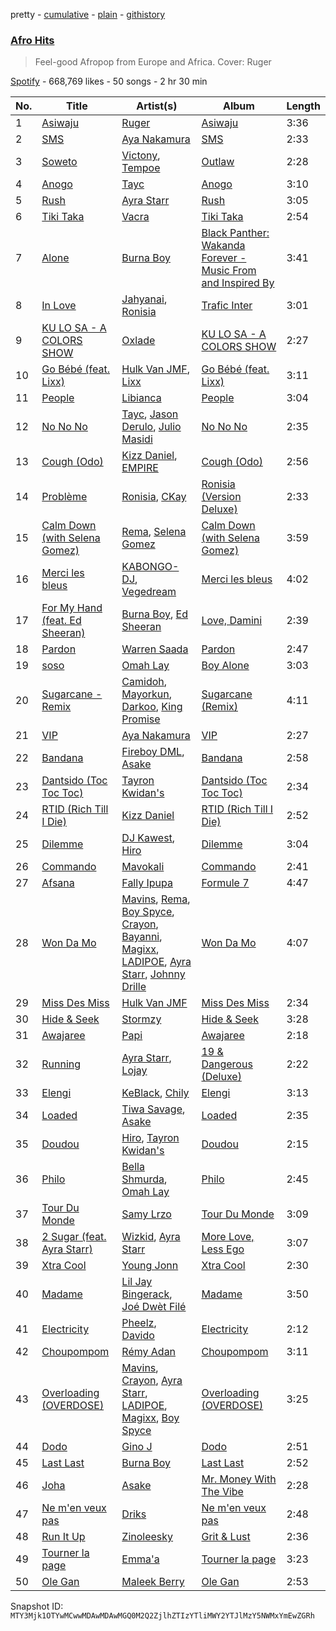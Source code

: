 pretty - [cumulative](/playlists/cumulative/37i9dQZF1DWX0o6sD1a6P5.md) - [plain](/playlists/plain/37i9dQZF1DWX0o6sD1a6P5) - [githistory](https://github.githistory.xyz/mackorone/spotify-playlist-archive/blob/main/playlists/plain/37i9dQZF1DWX0o6sD1a6P5)

### [Afro Hits](https://open.spotify.com/playlist/37i9dQZF1DWX0o6sD1a6P5)

> Feel\-good Afropop from Europe and Africa\. Cover: Ruger

[Spotify](https://open.spotify.com/user/spotify) - 668,769 likes - 50 songs - 2 hr 30 min

| No. | Title | Artist(s) | Album | Length |
|---|---|---|---|---|
| 1 | [Asiwaju](https://open.spotify.com/track/7ErtOGQ9DwyQa3lwP77j4u) | [Ruger](https://open.spotify.com/artist/0a1SidMjD8D6EHvJph4n2H) | [Asiwaju](https://open.spotify.com/album/5xqEVPQeBA9GUnEFJhyCtt) | 3:36 |
| 2 | [SMS](https://open.spotify.com/track/6PlZ3T2h2dpoEWKrviNkKS) | [Aya Nakamura](https://open.spotify.com/artist/7IlRNXHjoOCgEAWN5qYksg) | [SMS](https://open.spotify.com/album/3IW8rGJYse4RVtu1GaAGQJ) | 2:33 |
| 3 | [Soweto](https://open.spotify.com/track/3IQT2MM49GkXfHF9eemaw5) | [Victony](https://open.spotify.com/artist/1E5hfn5BduN2nnoZCJmUVG), [Tempoe](https://open.spotify.com/artist/1X7glgDhqNq1qn0Qv9g3K4) | [Outlaw](https://open.spotify.com/album/1oSN6MKvpXR5WOHnsPi05w) | 2:28 |
| 4 | [Anogo](https://open.spotify.com/track/4TS6GJz8xn4suZRv3yHUnf) | [Tayc](https://open.spotify.com/artist/7gU9VyFRN3JWPJ5oHOil60) | [Anogo](https://open.spotify.com/album/09SRcm2Hxpmf2N9zRFouhT) | 3:10 |
| 5 | [Rush](https://open.spotify.com/track/1rrqJ9QkOBYJlsZgqqwxgB) | [Ayra Starr](https://open.spotify.com/artist/3ZpEKRjHaHANcpk10u6Ntq) | [Rush](https://open.spotify.com/album/6CvEsGBD3JdbDKpmJaXn2E) | 3:05 |
| 6 | [Tiki Taka](https://open.spotify.com/track/7LKbaK4RD00Nso9EJk4opn) | [Vacra](https://open.spotify.com/artist/5OLkn5GT6EcMuJzjwgvQnu) | [Tiki Taka](https://open.spotify.com/album/0BxUHxJCLTnXXtBjIUK51N) | 2:54 |
| 7 | [Alone](https://open.spotify.com/track/0AoBY2Y3qs6dtGgOD6c91N) | [Burna Boy](https://open.spotify.com/artist/3wcj11K77LjEY1PkEazffa) | [Black Panther: Wakanda Forever \- Music From and Inspired By](https://open.spotify.com/album/06RK0wX4GqHcxBtHlVoGH5) | 3:41 |
| 8 | [In Love](https://open.spotify.com/track/4WM7I8zRXJ6qjl4kuHeHrF) | [Jahyanai](https://open.spotify.com/artist/09FXva53dWku8Gu5N73rR8), [Ronisia](https://open.spotify.com/artist/4krMq8pXkLVTGplpYgHlnV) | [Trafic Inter](https://open.spotify.com/album/4gPe7bl2PI7Jv1acB0J3gw) | 3:01 |
| 9 | [KU LO SA \- A COLORS SHOW](https://open.spotify.com/track/2WigMwGJysIh9fRnSJvpjn) | [Oxlade](https://open.spotify.com/artist/3WTrdbZU99dgTtt3ZkyamT) | [KU LO SA \- A COLORS SHOW](https://open.spotify.com/album/36bNKiiUjxUCaAO7QtUVfi) | 2:27 |
| 10 | [Go Bébé \(feat\. Lixx\)](https://open.spotify.com/track/0shC9n2Ih1de0fSw8YcGoF) | [Hulk Van JMF](https://open.spotify.com/artist/2D2Wm1oAJrDRzXVzxkyBOE), [Lixx](https://open.spotify.com/artist/6TfZaDFnfzNVj2YXgRUo9d) | [Go Bébé \(feat\. Lixx\)](https://open.spotify.com/album/0i7jOzWkrJXvRPI5kfwcwY) | 3:11 |
| 11 | [People](https://open.spotify.com/track/7cbe94yjeFCvXZ0T7avjJS) | [Libianca](https://open.spotify.com/artist/7kjSuFGKhLm8b5qXoMhRkJ) | [People](https://open.spotify.com/album/1kP6tt24YPAb6MqTCzR2GG) | 3:04 |
| 12 | [No No No](https://open.spotify.com/track/6m7iJFdgcvd200qJtSa8Wx) | [Tayc](https://open.spotify.com/artist/7gU9VyFRN3JWPJ5oHOil60), [Jason Derulo](https://open.spotify.com/artist/07YZf4WDAMNwqr4jfgOZ8y), [Julio Masidi](https://open.spotify.com/artist/2ZfpJTfi4q60zRUFWhll73) | [No No No](https://open.spotify.com/album/2RLByuKYaFE5awZkpjK03m) | 2:35 |
| 13 | [Cough \(Odo\)](https://open.spotify.com/track/0u2A4QNAMUyfQbgfVR3HvK) | [Kizz Daniel](https://open.spotify.com/artist/1X6cBGnXpEpN7CmflLKmLV), [EMPIRE](https://open.spotify.com/artist/3hPFJ4ShHVEAaL689YeblD) | [Cough \(Odo\)](https://open.spotify.com/album/3j33Z0rLryDGCZFRhppoZq) | 2:56 |
| 14 | [Problème](https://open.spotify.com/track/1IKD320Lvoj3TgAUnCVE28) | [Ronisia](https://open.spotify.com/artist/4krMq8pXkLVTGplpYgHlnV), [CKay](https://open.spotify.com/artist/048LktY5zMnakWq7PTtFrz) | [Ronisia \(Version Deluxe\)](https://open.spotify.com/album/6n3BM7djoly8rX6AG9dnFW) | 2:33 |
| 15 | [Calm Down \(with Selena Gomez\)](https://open.spotify.com/track/0WtM2NBVQNNJLh6scP13H8) | [Rema](https://open.spotify.com/artist/46pWGuE3dSwY3bMMXGBvVS), [Selena Gomez](https://open.spotify.com/artist/0C8ZW7ezQVs4URX5aX7Kqx) | [Calm Down \(with Selena Gomez\)](https://open.spotify.com/album/2b2GHWESCWEuHiCZ2Skedp) | 3:59 |
| 16 | [Merci les bleus](https://open.spotify.com/track/0tFY357QKe2GKvjcWA1kxK) | [KABONGO\-DJ](https://open.spotify.com/artist/3hMFSJWyvWxr5XvsCTikVP), [Vegedream](https://open.spotify.com/artist/4eYnorQRhVHT2KBl2UyHHd) | [Merci les bleus](https://open.spotify.com/album/3ifVPOJBoE2k6Y93l9Hb3b) | 4:02 |
| 17 | [For My Hand \(feat\. Ed Sheeran\)](https://open.spotify.com/track/0HaRLPnr887lcQM2YQzkff) | [Burna Boy](https://open.spotify.com/artist/3wcj11K77LjEY1PkEazffa), [Ed Sheeran](https://open.spotify.com/artist/6eUKZXaKkcviH0Ku9w2n3V) | [Love, Damini](https://open.spotify.com/album/6kgDkAupBVRSqbJPUaTJwQ) | 2:39 |
| 18 | [Pardon](https://open.spotify.com/track/2Fq5X3Mk5wBXm0Ba6HLhRC) | [Warren Saada](https://open.spotify.com/artist/1gqvlpGMzW0ynXNMlu6pIM) | [Pardon](https://open.spotify.com/album/2lg8wdL4nCUipxVf6Rr0l4) | 2:47 |
| 19 | [soso](https://open.spotify.com/track/1wADwLSkYhrSmy4vdy6BRn) | [Omah Lay](https://open.spotify.com/artist/5yOvAmpIR7hVxiS6Ls5DPO) | [Boy Alone](https://open.spotify.com/album/5NLjxx8nRy9ooUmgpOvfem) | 3:03 |
| 20 | [Sugarcane \- Remix](https://open.spotify.com/track/3jWAkZ9nUbGzPDapyrAIw2) | [Camidoh](https://open.spotify.com/artist/6Z9Xe5mjocmPOhz2TLNrAi), [Mayorkun](https://open.spotify.com/artist/3DNCUaKdMZcMVJIS7yTskd), [Darkoo](https://open.spotify.com/artist/4QSTyDpxsKmv3UfavVUImR), [King Promise](https://open.spotify.com/artist/4tIKaxUmpXzshok2yCnwdf) | [Sugarcane \(Remix\)](https://open.spotify.com/album/6FFG2JGRrFJ00LS9DCIWwN) | 4:11 |
| 21 | [VIP](https://open.spotify.com/track/6NCJTDAQsOErJGv7mhdvsB) | [Aya Nakamura](https://open.spotify.com/artist/7IlRNXHjoOCgEAWN5qYksg) | [VIP](https://open.spotify.com/album/4CwFdN37OjqRPYh4nri0w2) | 2:27 |
| 22 | [Bandana](https://open.spotify.com/track/5CTQCPv51aLWpwTbqo8mEL) | [Fireboy DML](https://open.spotify.com/artist/75VKfyoBlkmrJFDqo1o2VY), [Asake](https://open.spotify.com/artist/3a1tBryiczPAZpgoZN9Rzg) | [Bandana](https://open.spotify.com/album/18ykMJdXdkUldVNESaXDke) | 2:58 |
| 23 | [Dantsido \(Toc Toc Toc\)](https://open.spotify.com/track/1NUEUFueiCYana070TfNa0) | [Tayron Kwidan's](https://open.spotify.com/artist/1wlqglR1kdPF2T0Rxee11v) | [Dantsido \(Toc Toc Toc\)](https://open.spotify.com/album/708goXDKDeNZQEZfWlgnuX) | 2:34 |
| 24 | [RTID \(Rich Till I Die\)](https://open.spotify.com/track/47rtDAZmqRUjba0V1en3XY) | [Kizz Daniel](https://open.spotify.com/artist/1X6cBGnXpEpN7CmflLKmLV) | [RTID \(Rich Till I Die\)](https://open.spotify.com/album/1VXKPWoui5j6UsxWrhvSDV) | 2:52 |
| 25 | [Dilemme](https://open.spotify.com/track/1yRXFMwYvvoCG6Q2lDngzD) | [DJ Kawest](https://open.spotify.com/artist/3kEcQwpYE06lQJAAA3fVAA), [Hiro](https://open.spotify.com/artist/64XqdWjtYhfMJeQB7wtAwS) | [Dilemme](https://open.spotify.com/album/0DnzM5Uqhf5i6oKsrgY6DM) | 3:04 |
| 26 | [Commando](https://open.spotify.com/track/1k4VnMH8KMeaz653dOsRFv) | [Mavokali](https://open.spotify.com/artist/5EIk6BWcEKUeHgmM0vD0cX) | [Commando](https://open.spotify.com/album/31sUe2fAR76RTCiz9emu0J) | 2:41 |
| 27 | [Afsana](https://open.spotify.com/track/0Ms0rronIijW3ngbCOtRlB) | [Fally Ipupa](https://open.spotify.com/artist/6IflU2YrY5Cyw7YoBICosV) | [Formule 7](https://open.spotify.com/album/3QioaSF8lar1qnvwhMKDM6) | 4:47 |
| 28 | [Won Da Mo](https://open.spotify.com/track/0xPz8qjfchKRCAmABJH65Z) | [Mavins](https://open.spotify.com/artist/5JWBXFlYkBy3n2oN1To790), [Rema](https://open.spotify.com/artist/46pWGuE3dSwY3bMMXGBvVS), [Boy Spyce](https://open.spotify.com/artist/6DUbLg2GQ7Dd7G9v6uwoPT), [Crayon](https://open.spotify.com/artist/3Uv5hfyuC7TkLsQ6p4ikSb), [Bayanni](https://open.spotify.com/artist/6FbCERtE2CKqEWihHMYjcG), [Magixx](https://open.spotify.com/artist/0rskhjcLm5BxjwZDRs4142), [LADIPOE](https://open.spotify.com/artist/379IT6Szv0zgnw4xrdu4mu), [Ayra Starr](https://open.spotify.com/artist/3ZpEKRjHaHANcpk10u6Ntq), [Johnny Drille](https://open.spotify.com/artist/4f8vvLN5Rt3WszqOqVR9e9) | [Won Da Mo](https://open.spotify.com/album/6QwF6NbMHG9BWKNctTw2pC) | 4:07 |
| 29 | [Miss Des Miss](https://open.spotify.com/track/2Qexnj9p4HuIbEljqrjlce) | [Hulk Van JMF](https://open.spotify.com/artist/2D2Wm1oAJrDRzXVzxkyBOE) | [Miss Des Miss](https://open.spotify.com/album/2JHZlpiaErSIdrv69sEt2S) | 2:34 |
| 30 | [Hide & Seek](https://open.spotify.com/track/7cFPWLFiE60sdgzPsyydUJ) | [Stormzy](https://open.spotify.com/artist/2SrSdSvpminqmStGELCSNd) | [Hide & Seek](https://open.spotify.com/album/1PTZnwfkh9YQUJLSdBOvFe) | 3:28 |
| 31 | [Awajaree](https://open.spotify.com/track/5MJqTovX6d8m1LCh3CLHgd) | [Papi](https://open.spotify.com/artist/1seuCAgNtazhgOk3LaP68H) | [Awajaree](https://open.spotify.com/album/3tzIu51reZALx78qZPxGl6) | 2:18 |
| 32 | [Running](https://open.spotify.com/track/1tKsfYB65Kz74yk0HMCdcH) | [Ayra Starr](https://open.spotify.com/artist/3ZpEKRjHaHANcpk10u6Ntq), [Lojay](https://open.spotify.com/artist/3ONGmday8YN8AkbsRk01iL) | [19 & Dangerous \(Deluxe\)](https://open.spotify.com/album/16ppCNm1KGCgUS0g3iKqh8) | 2:22 |
| 33 | [Elengi](https://open.spotify.com/track/0uUAqOdZFxa3yLi74cALfV) | [KeBlack](https://open.spotify.com/artist/7x3eTVPlBiPjXHn3qotY86), [Chily](https://open.spotify.com/artist/0mnNM5o7vtxo3ivC7Tmoah) | [Elengi](https://open.spotify.com/album/1euNOY9La6HVtlhADfFXaB) | 3:13 |
| 34 | [Loaded](https://open.spotify.com/track/3J5IO8OLj05dRaZjHBHS8D) | [Tiwa Savage](https://open.spotify.com/artist/1hNaHKp2Za5YdOAG0WnRbc), [Asake](https://open.spotify.com/artist/3a1tBryiczPAZpgoZN9Rzg) | [Loaded](https://open.spotify.com/album/1bz4MGZBxnYFjmCXf9lm0g) | 2:35 |
| 35 | [Doudou](https://open.spotify.com/track/2ppPvgLyLGu9dMnOiT17I8) | [Hiro](https://open.spotify.com/artist/64XqdWjtYhfMJeQB7wtAwS), [Tayron Kwidan's](https://open.spotify.com/artist/1wlqglR1kdPF2T0Rxee11v) | [Doudou](https://open.spotify.com/album/1a2bFboCcGFZpCd4lQu8pf) | 2:15 |
| 36 | [Philo](https://open.spotify.com/track/5OTKO93FLT25URfam2hZgP) | [Bella Shmurda](https://open.spotify.com/artist/7kK5badbqOjd8WlT2XWMeM), [Omah Lay](https://open.spotify.com/artist/5yOvAmpIR7hVxiS6Ls5DPO) | [Philo](https://open.spotify.com/album/4z0qErs8qvQsNIDVQyaWjl) | 2:45 |
| 37 | [Tour Du Monde](https://open.spotify.com/track/3x1GwuJMk9B4sESBv8K94w) | [Samy Lrzo](https://open.spotify.com/artist/2K1JOV2mHYXJh0kpNSwER4) | [Tour Du Monde](https://open.spotify.com/album/5z5m5CNcihjzAKne4xbCdr) | 3:09 |
| 38 | [2 Sugar \(feat\. Ayra Starr\)](https://open.spotify.com/track/1DA2ADZs6O28y2rmdmpekw) | [Wizkid](https://open.spotify.com/artist/3tVQdUvClmAT7URs9V3rsp), [Ayra Starr](https://open.spotify.com/artist/3ZpEKRjHaHANcpk10u6Ntq) | [More Love, Less Ego](https://open.spotify.com/album/73rKiFhHZatrwJL0B1F6hY) | 3:07 |
| 39 | [Xtra Cool](https://open.spotify.com/track/5F4OfeowSReF93KcH2eUcG) | [Young Jonn](https://open.spotify.com/artist/4JM1zsVj1pt38Q8mhv5teI) | [Xtra Cool](https://open.spotify.com/album/0VCIXWb1BjfOfBOLJTOOUL) | 2:30 |
| 40 | [Madame](https://open.spotify.com/track/20j6b2Jt37Q6nwJh2jVO72) | [Lil Jay Bingerack](https://open.spotify.com/artist/5v1lkZbpgPYKmyDzqc4Klu), [Joé Dwèt Filé](https://open.spotify.com/artist/26zgIfFyTCImkHAp5gwKW8) | [Madame](https://open.spotify.com/album/1rVfhoBcFdqvtKPL9cIy1G) | 3:50 |
| 41 | [Electricity](https://open.spotify.com/track/6McBvfxgkVfREmQPwTKBUn) | [Pheelz](https://open.spotify.com/artist/5Jv1MsZBh0sqokFq7pU8Xg), [Davido](https://open.spotify.com/artist/0Y3agQaa6g2r0YmHPOO9rh) | [Electricity](https://open.spotify.com/album/5vOpDVowekdCylaDIiV5We) | 2:12 |
| 42 | [Choupompom](https://open.spotify.com/track/4Z1KZDjDGW7uJYawo2rb1t) | [Rémy Adan](https://open.spotify.com/artist/4C4OK8Lx2rf53IUo1FUUBo) | [Choupompom](https://open.spotify.com/album/0NVRT6idOH6DcJurh54vip) | 3:11 |
| 43 | [Overloading \(OVERDOSE\)](https://open.spotify.com/track/4lVEVXrlQlXPdYWMGTwrFe) | [Mavins](https://open.spotify.com/artist/5JWBXFlYkBy3n2oN1To790), [Crayon](https://open.spotify.com/artist/3Uv5hfyuC7TkLsQ6p4ikSb), [Ayra Starr](https://open.spotify.com/artist/3ZpEKRjHaHANcpk10u6Ntq), [LADIPOE](https://open.spotify.com/artist/379IT6Szv0zgnw4xrdu4mu), [Magixx](https://open.spotify.com/artist/0rskhjcLm5BxjwZDRs4142), [Boy Spyce](https://open.spotify.com/artist/6DUbLg2GQ7Dd7G9v6uwoPT) | [Overloading \(OVERDOSE\)](https://open.spotify.com/album/0PhRHHW803w4pHDJR4AUw8) | 3:25 |
| 44 | [Dodo](https://open.spotify.com/track/258rn5Iq74kGm7yb9OxjJG) | [Gino J](https://open.spotify.com/artist/4cAltlzViWaH9SL0RKlrED) | [Dodo](https://open.spotify.com/album/3OLVQzoU3jMKWrxvgb8MQ6) | 2:51 |
| 45 | [Last Last](https://open.spotify.com/track/2PDgArI0p7UkeYgXWuqpmh) | [Burna Boy](https://open.spotify.com/artist/3wcj11K77LjEY1PkEazffa) | [Last Last](https://open.spotify.com/album/6aWJgsbvVPQR2HgPztf4qe) | 2:52 |
| 46 | [Joha](https://open.spotify.com/track/5UwxpuGHkwiojKDaPC5ZNu) | [Asake](https://open.spotify.com/artist/3a1tBryiczPAZpgoZN9Rzg) | [Mr\. Money With The Vibe](https://open.spotify.com/album/0lzPMIAYhhUSD2BPT0VQWI) | 2:28 |
| 47 | [Ne m'en veux pas](https://open.spotify.com/track/33HgKezjJccCOoq6PdE7TY) | [Driks](https://open.spotify.com/artist/3mTLkUsH6xz7b0UjcNcVsN) | [Ne m'en veux pas](https://open.spotify.com/album/1CSaSzEaRr5dczL82YWQc3) | 2:48 |
| 48 | [Run It Up](https://open.spotify.com/track/22ARLAz83M6AMKNtulC4lB) | [Zinoleesky](https://open.spotify.com/artist/6Kp3KWPiVgi33DkJqo9T4g) | [Grit & Lust](https://open.spotify.com/album/4se56vUQlf2nGZHynfAkTZ) | 2:36 |
| 49 | [Tourner la page](https://open.spotify.com/track/6R5tIFHqe50AsDICdavSlJ) | [Emma'a](https://open.spotify.com/artist/45icwBBgjnEtg9ETR1Nipx) | [Tourner la page](https://open.spotify.com/album/5MqKJoSgmcdBTqD78HpxZ8) | 3:23 |
| 50 | [Ole Gan](https://open.spotify.com/track/5mkGlDnaz1DCJZ5B2NyPkj) | [Maleek Berry](https://open.spotify.com/artist/520qA5VGL9iI0SbmEnTVNg) | [Ole Gan](https://open.spotify.com/album/6ey8rNqRKrbcxFdO2zulry) | 2:53 |

Snapshot ID: `MTY3Mjk1OTYwMCwwMDAwMDAwMGQ0M2Q2ZjlhZTIzYTliMWY2YTJlMzY5NWMxYmEwZGRh`
